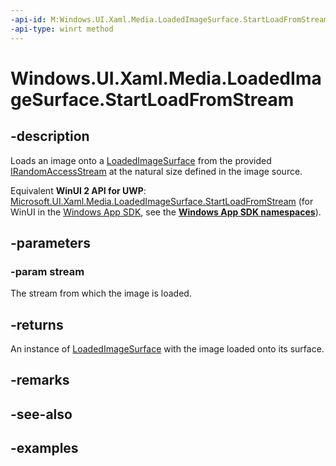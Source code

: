 ```yaml
---
-api-id: M:Windows.UI.Xaml.Media.LoadedImageSurface.StartLoadFromStream(Windows.Storage.Streams.IRandomAccessStream)
-api-type: winrt method
---
```


<!-- Method syntax.
public LoadedImageSurface LoadedImageSurface.StartLoadFromStream(IRandomAccessStream stream)
-->

# Windows.UI.Xaml.Media.LoadedImageSurface.StartLoadFromStream


## -description

Loads an image onto a [LoadedImageSurface](loadedimagesurface.md) from the provided [IRandomAccessStream](../windows.storage.streams/irandomaccessstream.md) at the natural size
defined in the image source.

Equivalent **WinUI 2 API for UWP**: [Microsoft.UI.Xaml.Media.LoadedImageSurface.StartLoadFromStream](/windows/winui/api/microsoft.ui.xaml.media.loadedimagesurface.startloadfromstream) (for WinUI in the [Windows App SDK](/windows/apps/windows-app-sdk/), see the **[Windows App SDK namespaces](/windows/windows-app-sdk/api/winrt/)**).

## -parameters

### -param stream

The stream from which the image is loaded.

## -returns

An instance of [LoadedImageSurface](loadedimagesurface.md) with the image loaded onto its surface.

## -remarks

## -see-also

## -examples

